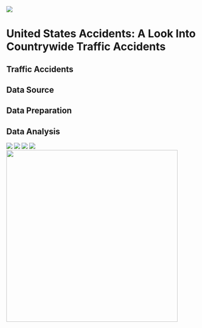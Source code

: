 ![](https://imagevars.gulfnews.com/2019/10/24/accident-sign_16dfd47e1da_medium.jpg)
# United States Accidents: A Look Into Countrywide Traffic Accidents
## Traffic Accidents
## Data Source
## Data Preparation
## Data Analysis
![](https://github.com/ddiaz164/capstone_1/blob/master/images/choro_map.png)
![](https://github.com/ddiaz164/capstone_1/blob/master/images/choro_rates.png)
![](https://github.com/ddiaz164/capstone_1/blob/master/images/heat_sc.png)
![](https://github.com/ddiaz164/capstone_1/blob/master/images/image.png)
<img src="https://github.com/ddiaz164/capstone_1/blob/master/images/choro_map.png" width="450" height="450">
